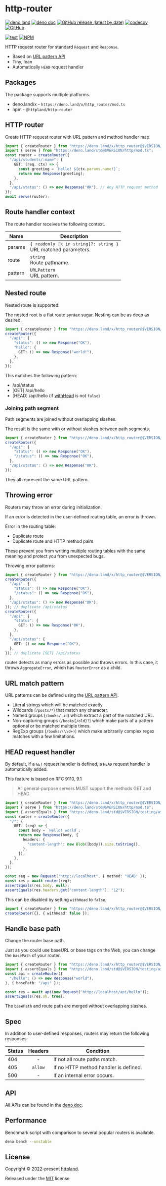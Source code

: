 # http-router

[![deno land](http://img.shields.io/badge/available%20on-deno.land/x-lightgrey.svg?logo=deno)](https://deno.land/x/http_router)
[![deno doc](https://doc.deno.land/badge.svg)](https://doc.deno.land/https/deno.land/x/http_router/mod.ts)
[![GitHub release (latest by date)](https://img.shields.io/github/v/release/httpland/http-router)](https://github.com/httpland/http-router/releases)
[![codecov](https://codecov.io/gh/httpland/http-router/branch/main/graph/badge.svg?token=nan4NUrx1V)](https://codecov.io/gh/httpland/http-router)
[![GitHub](https://img.shields.io/github/license/httpland/http-router)](https://github.com/httpland/http-router/blob/main/LICENSE)

[![test](https://github.com/httpland/http-router/actions/workflows/test.yaml/badge.svg)](https://github.com/httpland/http-router/actions/workflows/test.yaml)
[![NPM](https://nodei.co/npm/@httpland/http-router.png?mini=true)](https://nodei.co/npm/@httpland/http-router/)

HTTP request router for standard `Request` and `Response`.

- Based on
  [URL pattern API](https://developer.mozilla.org/en-US/docs/Web/API/URL_Pattern_API)
- Tiny, lean
- Automatically `HEAD` request handler

## Packages

The package supports multiple platforms.

- deno.land/x - `https://deno.land/x/http_router/mod.ts`
- npm - `@httpland/http-router`

## HTTP router

Create HTTP request router with URL pattern and method handler map.

```ts
import { createRouter } from "https://deno.land/x/http_router@$VERSION/mod.ts";
import { serve } from "https://deno.land/std@$VERSION/http/mod.ts";
const router = createRouter({
  "/api/students/:name": {
    GET: (req, ctx) => {
      const greeting = `Hello! ${ctx.params.name!}`;
      return new Response(greeting);
    },
  },
  "/api/status": () => new Response("OK"), // Any HTTP request method
});
await serve(router);
```

## Route handler context

The route handler receives the following context.

| Name    | Description                                                      |
| ------- | ---------------------------------------------------------------- |
| params  | `{ readonly [k in string]?: string }`<br>URL matched parameters. |
| route   | `string`<br> Route pathname.                                     |
| pattern | `URLPattern`<br>URL pattern.                                     |

## Nested route

Nested route is supported.

The nested root is a flat route syntax sugar. Nesting can be as deep as desired.

```ts
import { createRouter } from "https://deno.land/x/http_router@$VERSION/mod.ts";
createRouter({
  "/api": {
    "status": () => new Response("OK"),
    "hello": {
      GET: () => new Response("world!"),
    },
  },
});
```

This matches the following pattern:

- /api/status
- [GET] /api/hello
- [HEAD] /api/hello (if [withHead](#head-request-handler) is not `false`)

### Joining path segment

Path segments are joined without overlapping slashes.

The result is the same with or without slashes between path segments.

```ts
import { createRouter } from "https://deno.land/x/http_router@$VERSION/mod.ts";
createRouter({
  "/api": {
    "status": () => new Response("OK"),
    "/status": () => new Response("OK"),
  },
  "/api/status": () => new Response("OK"),
});
```

They all represent the same URL pattern.

## Throwing error

Routers may throw an error during initialization.

If an error is detected in the user-defined routing table, an error is thrown.

Error in the routing table:

- Duplicate route
- Duplicate route and HTTP method pairs

These prevent you from writing multiple routing tables with the same meaning and
protect you from unexpected bugs.

Throwing error patterns:

```ts
import { createRouter } from "https://deno.land/x/http_router@$VERSION/mod.ts";
createRouter({
  "/api": {
    "status": () => new Response("OK"),
    "/status": () => new Response("OK"),
  },
  "/api/status": () => new Response("OK"),
}); // duplicate /api/status
createRouter({
  "/api": {
    "status": {
      GET: () => new Response("OK"),
    },
  },
  "/api/status": {
    GET: () => new Response("OK"),
  },
}); // duplicate [GET] /api/status
```

router detects as many errors as possible and throws errors. In this case, it
throws `AggregateError`, which has `RouterError` as a child.

## URL match pattern

URL patterns can be defined using the
[URL pattern API](https://developer.mozilla.org/en-US/docs/Web/API/URL_Pattern_API).

- Literal strings which will be matched exactly.
- Wildcards (`/posts/*`) that match any character.
- Named groups (`/books/:id`) which extract a part of the matched URL.
- Non-capturing groups (`/books{/old}?`) which make parts of a pattern optional
  or be matched multiple times.
- RegExp groups (`/books/(\\d+)`) which make arbitrarily complex regex matches
  with a few limitations.

## HEAD request handler

By default, if a `GET` request handler is defined, a `HEAD` request handler is
automatically added.

This feature is based on RFC 9110, 9.1

> All general-purpose servers MUST support the methods GET and HEAD.

```ts
import { createRouter } from "https://deno.land/x/http_router@$VERSION/mod.ts";
import { serve } from "https://deno.land/std@$VERSION/http/mod.ts";
import { assertEquals } from "https://deno.land/std@$VERSION/testing/asserts.ts";
const router = createRouter({
  "/": {
    GET: (req) => {
      const body = `Hello! world`;
      return new Response(body, {
        headers: {
          "content-length": new Blob([body]).size.toString(),
        },
      });
    },
  },
});

const req = new Request("http://localhost", { method: "HEAD" });
const res = await router(req);
assertEquals(res.body, null);
assertEquals(res.headers.get("content-length"), "12");
```

This can be disabled by setting `withHead` to `false`.

```ts
import { createRouter } from "https://deno.land/x/http_router@$VERSION/mod.ts";
createRouter({}, { withHead: false });
```

## Handle base path

Change the router base path.

Just as you could use baseURL or base tags on the Web, you can change the
`basePath` of your router.

```ts
import { createRouter } from "https://deno.land/x/http_router@$VERSION/mod.ts";
import { assertEquals } from "https://deno.land/std@$VERSION/testing/asserts.ts";
const api = createRouter({
  "/hello": () => new Response("world"),
}, { basePath: "/api" });

const res = await api(new Request("http://localhost/api/hello"));
assertEquals(res.ok, true);
```

The `basePath` and route path are merged without overlapping slashes.

## Spec

In addition to user-defined responses, routers may return the following
responses:

| Status | Headers | Condition                             |
| ------ | :-----: | ------------------------------------- |
| 404    |    -    | If not all route paths match.         |
| 405    | `allow` | If no HTTP method handler is defined. |
| 500    |    -    | If an internal error occurs.          |

## API

All APIs can be found in the
[deno doc](https://doc.deno.land/https/deno.land/x/http_router/mod.ts).

## Performance

Benchmark script with comparison to several popular routers is available.

```bash
deno bench --unstable
```

## License

Copyright © 2022-present [httpland](https://github.com/httpland).

Released under the [MIT](./LICENSE) license

